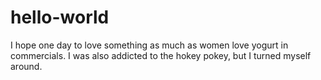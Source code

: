 # hello-world

I hope one day to love something as much as women love yogurt in commercials. 
I was also addicted to the hokey pokey, but I turned myself around. 
